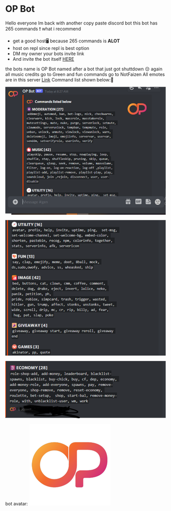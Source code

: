 # OP Bot
Hello everyone
Im back with another copy paste discord bot
this bot has 265 commands ❗ what i recommend
- get a good host🖥️ because 265 commands is **ALOT**
- host on repl since repl is best option
- DM my owner your bots invite link
- And invite the bot itself [HERE](https://discord.com/api/oauth2/authorize?client_id=896133866874613820&permissions=8&scope=bot)
 
 
the bots name is OP Bot named after a bot that just got shuttdown 😔
again all music credits go to Green and fun commands go to NotFaizen
All emotes are in this server [Link](https://discord.gg/t759rpbgDG)
Command list shown below:🥂

![Page 1](https://github.com/Snipedprox/OP_Bot/blob/main/Preview/ss1.png?raw=true)

![Page 2](https://github.com/Snipedprox/OP_Bot/blob/main/Preview/ss2.png?raw=true)

![Page 3](https://github.com/Snipedprox/OP_Bot/blob/main/Preview/ss3.png?raw=true)


bot avatar:
![Avatar](https://github.com/Snipedprox/OP_Bot/blob/main/Preview/op.png?raw=true)
